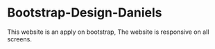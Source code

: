 # Bootstrap-Design-Daniels
This website is an apply on bootstrap, The website is responsive on all screens.
